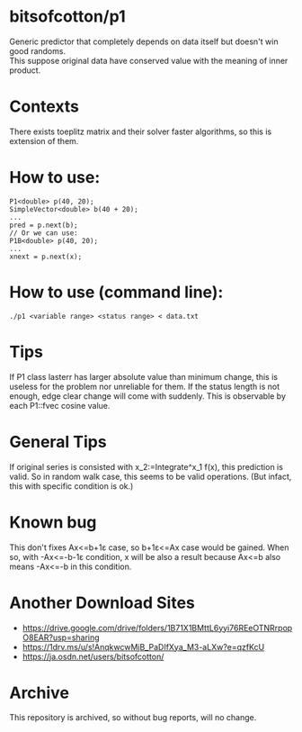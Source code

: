 # bitsofcotton/p1
Generic predictor that completely depends on data itself but doesn't win good randoms.  
This suppose original data have conserved value with the meaning of inner product.  

# Contexts
There exists toeplitz matrix and their solver faster algorithms, so this is extension of them.

# How to use:
    P1<double> p(40, 20);
    SimpleVector<double> b(40 + 20);
    ...
    pred = p.next(b);
    // Or we can use:
    P1B<double> p(40, 20);
    ...
    xnext = p.next(x);

# How to use (command line):
    ./p1 <variable range> <status range> < data.txt

# Tips
If P1 class lasterr has larger absolute value than minimum change, this is useless for the problem nor unreliable for them.
If the status length is not enough, edge clear change will come with suddenly. This is observable by each P1::fvec cosine value.  

# General Tips
If original series is consisted with x_2:=Integrate^x_1 f(x), this prediction is valid. So in random walk case, this seems to be valid operations. (But infact, this with specific condition is ok.)

# Known bug
This don't fixes Ax<=b+1&epsilon; case, so b+1&epsilon;<=Ax case would be gained. When so, with -Ax<=-b-1&epsilon; condition, x will be also a result because Ax<=b also means -Ax<=-b in this condition.

# Another Download Sites
* https://drive.google.com/drive/folders/1B71X1BMttL6yyi76REeOTNRrpopO8EAR?usp=sharing
* https://1drv.ms/u/s!AnqkwcwMjB_PaDIfXya_M3-aLXw?e=qzfKcU
* https://ja.osdn.net/users/bitsofcotton/

# Archive
This repository is archived, so without bug reports, will no change.

